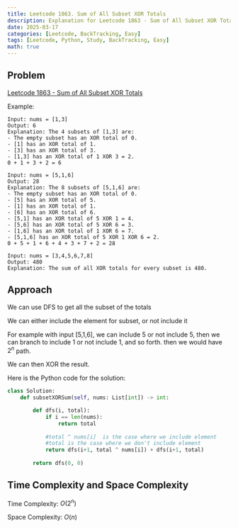 ```yaml
---
title: Leetcode 1863. Sum of All Subset XOR Totals
description: Explanation for Leetcode 1863 - Sum of All Subset XOR Totals, and its solution in Python.
date: 2025-03-17
categories: [Leetcode, BackTracking, Easy]
tags: [Leetcode, Python, Study, BackTracking, Easy]
math: true
---
```


## Problem
[Leetcode 1863 - Sum of All Subset XOR Totals](https://leetcode.com/problems/sum-of-all-subset-xor-totals/description/)

Example:
```
Input: nums = [1,3]
Output: 6
Explanation: The 4 subsets of [1,3] are:
- The empty subset has an XOR total of 0.
- [1] has an XOR total of 1.
- [3] has an XOR total of 3.
- [1,3] has an XOR total of 1 XOR 3 = 2.
0 + 1 + 3 + 2 = 6

Input: nums = [5,1,6]
Output: 28
Explanation: The 8 subsets of [5,1,6] are:
- The empty subset has an XOR total of 0.
- [5] has an XOR total of 5.
- [1] has an XOR total of 1.
- [6] has an XOR total of 6.
- [5,1] has an XOR total of 5 XOR 1 = 4.
- [5,6] has an XOR total of 5 XOR 6 = 3.
- [1,6] has an XOR total of 1 XOR 6 = 7.
- [5,1,6] has an XOR total of 5 XOR 1 XOR 6 = 2.
0 + 5 + 1 + 6 + 4 + 3 + 7 + 2 = 28

Input: nums = [3,4,5,6,7,8]
Output: 480
Explanation: The sum of all XOR totals for every subset is 480.
```

## Approach

We can use DFS to get all the subset of the totals

We can either include the element for subset, or not include it

For example with input [5,1,6], we can include 5 or not include 5, then we can branch to include 1 or not include 1, and so forth. then we would have $2^n$ path.

We can then XOR the result.

Here is the Python code for the solution:
```python
class Solution:
    def subsetXORSum(self, nums: List[int]) -> int:

        def dfs(i, total):
            if i == len(nums):
                return total
            
            #total ^ nums[i]  is the case where we include element
            #total is the case where we don't include element
            return dfs(i+1, total ^ nums[i]) + dfs(i+1, total)
    
        return dfs(0, 0)    
```
## Time Complexity and Space Complexity

Time Complexity: $O(2^n)$ 

Space Complexity: $O(n)$